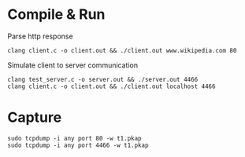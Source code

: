 # Compile & Run

Parse http response
```
clang client.c -o client.out && ./client.out www.wikipedia.com 80
```

Simulate client to server communication
```
clang test_server.c -o server.out && ./server.out 4466
clang client.c -o client.out && ./client.out localhost 4466
```

# Capture
```
sudo tcpdump -i any port 80 -w t1.pkap
sudo tcpdump -i any port 4466 -w t1.pkap
```
